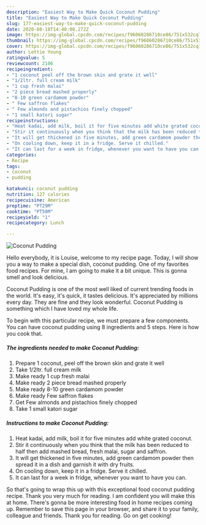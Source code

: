 ```yaml
---
description: "Easiest Way to Make Quick Coconut Pudding"
title: "Easiest Way to Make Quick Coconut Pudding"
slug: 177-easiest-way-to-make-quick-coconut-pudding
date: 2020-08-18T14:40:08.272Z
image: https://img-global.cpcdn.com/recipes/f96060286710ce86/751x532cq70/coconut-pudding-recipe-main-photo.jpg
thumbnail: https://img-global.cpcdn.com/recipes/f96060286710ce86/751x532cq70/coconut-pudding-recipe-main-photo.jpg
cover: https://img-global.cpcdn.com/recipes/f96060286710ce86/751x532cq70/coconut-pudding-recipe-main-photo.jpg
author: Lettie Young
ratingvalue: 5
reviewcount: 2106
recipeingredient:
- "1 coconut peel off the brown skin and grate it well"
- "1/2ltr. full cream milk"
- "1 cup fresh malai"
- "2 piece bread mashed properly"
- "8-10 green cardamom powder"
- " Few saffron flakes"
- " Few almonds and pistachios finely chopped"
- "1 small katori sugar"
recipeinstructions:
- "Heat kadai, add milk, boil it for five minutes add white grated coconut."
- "Stir it continuously when you think that the milk has been reduced to half then add mashed bread, fresh malai, sugar and saffron."
- "It will get thickened in five minutes, add green cardamom powder then spread it in a dish and garnish it with dry fruits."
- "On cooling down, keep it in a fridge. Serve it chilled."
- "It can last for a week in fridge, whenever you want to have you can."
categories:
- Recipe
tags:
- coconut
- pudding

katakunci: coconut pudding 
nutrition: 127 calories
recipecuisine: American
preptime: "PT29M"
cooktime: "PT50M"
recipeyield: "1"
recipecategory: Lunch

---
```



![Coconut Pudding](https://img-global.cpcdn.com/recipes/f96060286710ce86/751x532cq70/coconut-pudding-recipe-main-photo.jpg)

Hello everybody, it is Louise, welcome to my recipe page. Today, I will show you a way to make a special dish, coconut pudding. One of my favorites food recipes. For mine, I am going to make it a bit unique. This is gonna smell and look delicious.



Coconut Pudding is one of the most well liked of current trending foods in the world. It's easy, it's quick, it tastes delicious. It's appreciated by millions every day. They are fine and they look wonderful. Coconut Pudding is something which I have loved my whole life.


To begin with this particular recipe, we must prepare a few components. You can have coconut pudding using 8 ingredients and 5 steps. Here is how you cook that.

<!--inarticleads1-->

##### The ingredients needed to make Coconut Pudding:

1. Prepare 1 coconut, peel off the brown skin and grate it well
1. Take 1/2ltr. full cream milk
1. Make ready 1 cup fresh malai
1. Make ready 2 piece bread mashed properly
1. Make ready 8-10 green cardamom powder
1. Make ready  Few saffron flakes
1. Get  Few almonds and pistachios finely chopped
1. Take 1 small katori sugar




<!--inarticleads2-->

##### Instructions to make Coconut Pudding:

1. Heat kadai, add milk, boil it for five minutes add white grated coconut.
1. Stir it continuously when you think that the milk has been reduced to half then add mashed bread, fresh malai, sugar and saffron.
1. It will get thickened in five minutes, add green cardamom powder then spread it in a dish and garnish it with dry fruits.
1. On cooling down, keep it in a fridge. Serve it chilled.
1. It can last for a week in fridge, whenever you want to have you can.




So that's going to wrap this up with this exceptional food coconut pudding recipe. Thank you very much for reading. I am confident you will make this at home. There's gonna be more interesting food in home recipes coming up. Remember to save this page in your browser, and share it to your family, colleague and friends. Thank you for reading. Go on get cooking!

